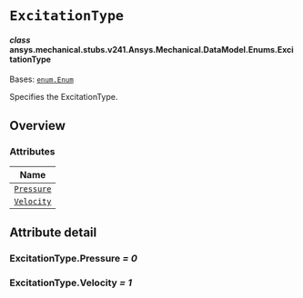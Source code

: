 # `ExcitationType`



#### *class* ansys.mechanical.stubs.v241.Ansys.Mechanical.DataModel.Enums.ExcitationType

Bases: [`enum.Enum`](https://docs.python.org/3/library/enum.html#enum.Enum)

Specifies the ExcitationType.

<!-- !! processed by numpydoc !! -->

<a id="overview"></a>

## Overview

### Attributes

| Name |
| ---------------------------------------------------------------------------------------------------------------- |
| [`Pressure`](../../../../../v242/Ansys/Mechanical/DataModel/Enums/ExcitationType.md#ExcitationType.Pressure) |
| [`Velocity`](../../../../../v242/Ansys/Mechanical/DataModel/Enums/ExcitationType.md#ExcitationType.Velocity) |

<a id="attribute-detail"></a>

## Attribute detail

<a id="ExcitationType.Pressure"></a>

### ExcitationType.Pressure *= 0*

<a id="ExcitationType.Velocity"></a>

### ExcitationType.Velocity *= 1*


